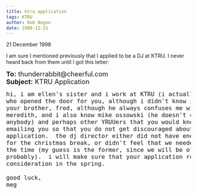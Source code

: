 ```yaml
---
title: ktru application
tags: KTRU
author: Rob Nugen
date: 1998-12-21
---
```


<title>KTRU application</title>

<p class=date>21 December 1998</p>

<p>I am sure I mentioned previously that I applied to be a DJ at KTRU. I never heard back from them until I got this letter:

<p><font size="+1">
<b>To:</b> thunderrabbit@cheerful.com
<br><b>Subject:</b> KTRU Application

<pre>
hi, i am ellen's sister and i work at KTRU (i actually was the one 
who opened the door for you, although i didn't know it was you).  i know 
your brother, fred, although he always confuses me with a girl named lee 
meredith, and i also know mike ossowski (he doesn't confuse me with 
anybody) and perhaps other YRUUers that you would know.  anyhow, i am 
emailing you so that you do not get discouraged about your KTRU 
application.  the dj director either did not have enough time to hire 
for the christmas break, or didn't feel that we needed any new dj's at 
the time (my guess is the former, since we will be off at night 
probably).  i will make sure that your application remains on file for 
consideration in the spring.

good luck,
meg
</pre>
</p>
